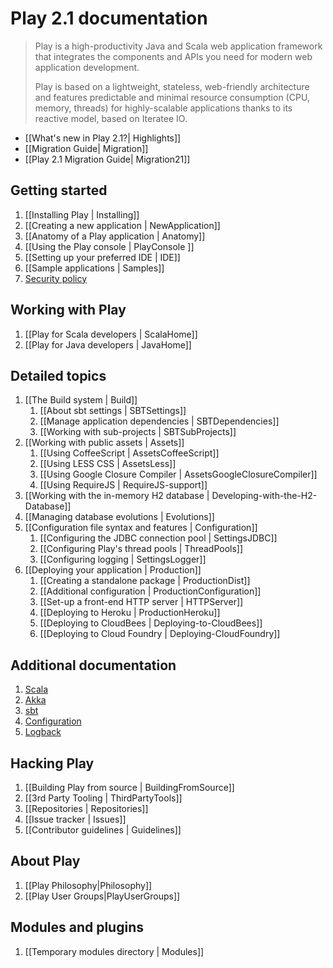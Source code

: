 # Play 2.1 documentation

> Play is a high-productivity Java and Scala web application framework that integrates the components and APIs you need for modern web application development. 
>
> Play is based on a lightweight, stateless, web-friendly architecture and features predictable and minimal resource consumption (CPU, memory, threads) for highly-scalable applications thanks to its reactive model, based on Iteratee IO.

- [[What's new in Play 2.1?| Highlights]]
- [[Migration Guide| Migration]]
- [[Play 2.1 Migration Guide| Migration21]]

## Getting started

1. [[Installing Play | Installing]]
1. [[Creating a new application | NewApplication]]
1. [[Anatomy of a Play application | Anatomy]]
1. [[Using the Play console | PlayConsole ]]
1. [[Setting up your preferred IDE | IDE]]
1. [[Sample applications | Samples]]
1. [Security policy](http://www.playframework.com/code/security)

## Working with Play

1. [[Play for Scala developers | ScalaHome]]
1. [[Play for Java developers | JavaHome]]

## Detailed topics

1. [[The Build system | Build]]
    1. [[About sbt settings | SBTSettings]]
    1. [[Manage application dependencies | SBTDependencies]]
    1. [[Working with sub-projects | SBTSubProjects]]
1. [[Working with public assets | Assets]]
    1. [[Using CoffeeScript | AssetsCoffeeScript]]
    1. [[Using LESS CSS | AssetsLess]]
    1. [[Using Google Closure Compiler | AssetsGoogleClosureCompiler]]
    1. [[Using RequireJS | RequireJS-support]]
1. [[Working with the in-memory H2 database | Developing-with-the-H2-Database]]
1. [[Managing database evolutions | Evolutions]]
1. [[Configuration file syntax and features | Configuration]]
    1. [[Configuring the JDBC connection pool | SettingsJDBC]]
    1. [[Configuring Play's thread pools | ThreadPools]]
    1. [[Configuring logging | SettingsLogger]]
1. [[Deploying your application | Production]]
    1. [[Creating a standalone package | ProductionDist]]
    1. [[Additional configuration | ProductionConfiguration]]
    1. [[Set-up a front-end HTTP server | HTTPServer]]
    1. [[Deploying to Heroku | ProductionHeroku]]
    1. [[Deploying to CloudBees | Deploying-to-CloudBees]]
    1. [[Deploying to Cloud Foundry | Deploying-CloudFoundry]]

## Additional documentation

1. [Scala](http://docs.scala-lang.org/)
1. [Akka](http://akka.io/docs/)
1. [sbt](http://www.scala-sbt.org/learn.html)
1. [Configuration](https://github.com/typesafehub/config)
1. [Logback](http://logback.qos.ch/documentation.html)

## Hacking Play

1. [[Building Play from source | BuildingFromSource]]
1. [[3rd Party Tooling | ThirdPartyTools]]
1. [[Repositories | Repositories]]
1. [[Issue tracker | Issues]]
1. [[Contributor guidelines | Guidelines]]

## About Play

1. [[Play Philosophy|Philosophy]]
1. [[Play User Groups|PlayUserGroups]]

## Modules and plugins

1. [[Temporary modules directory | Modules]]

